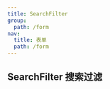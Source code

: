 ```yaml
---
title: SearchFilter
group:
  path: /form
nav:
  title: 表单
  path: /form
---
```


## SearchFilter 搜索过滤

<code src="../demos/search-filter.tsx" />
